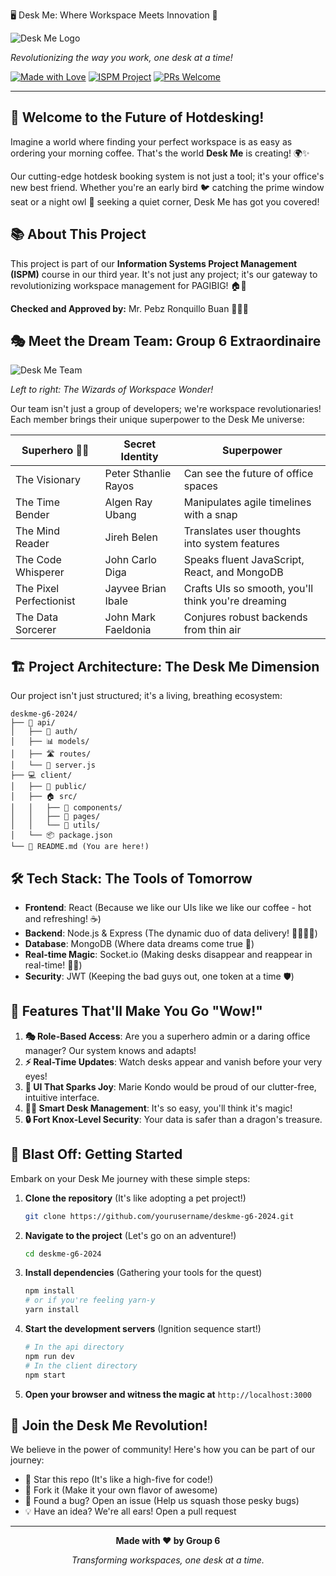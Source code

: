  🖥️ Desk Me: Where Workspace Meets Innovation 🚀

![Desk Me Logo](https://res.cloudinary.com/dihmqs39z/image/upload/v1729821878/DESK_ME_1_frmkev.png)

*Revolutionizing the way you work, one desk at a time!*

[![Made with Love](https://img.shields.io/badge/Made%20with-❤️-red.svg)](https://github.com/yourusername/deskme-g6-2024)
[![ISPM Project](https://img.shields.io/badge/ISPM-Project-blue.svg)](https://yourschool.edu)
[![PRs Welcome](https://img.shields.io/badge/PRs-welcome-brightgreen.svg?style=flat-square)](http://makeapullrequest.com)

</div>

---

## 🌟 Welcome to the Future of Hotdesking!

Imagine a world where finding your perfect workspace is as easy as ordering your morning coffee. That's the world **Desk Me** is creating! 🌍✨

Our cutting-edge hotdesk booking system is not just a tool; it's your office's new best friend. Whether you're an early bird 🐦 catching the prime window seat or a night owl 🦉 seeking a quiet corner, Desk Me has got you covered!

## 📚 About This Project

This project is part of our **Information Systems Project Management (ISPM)** course in our third year. It's not just any project; it's our gateway to revolutionizing workspace management for PAGIBIG! 🏠💙

**Checked and Approved by:** Mr. Pebz Ronquillo Buan 👨‍🏫✅

## 🎭 Meet the Dream Team: Group 6 Extraordinaire

![Desk Me Team](https://res.cloudinary.com/dihmqs39z/image/upload/v1730486044/448495525_1553829058503888_6961652431859056076_n_pycaet.jpg)

*Left to right: The Wizards of Workspace Wonder!*

Our team isn't just a group of developers; we're workspace revolutionaries! Each member brings their unique superpower to the Desk Me universe:

| Superhero 🦸‍♂️ | Secret Identity | Superpower |
|----------------|-----------------|------------|
| The Visionary | Peter Sthanlie Rayos | Can see the future of office spaces |
| The Time Bender | Algen Ray Ubang | Manipulates agile timelines with a snap |
| The Mind Reader | Jireh Belen | Translates user thoughts into system features |
| The Code Whisperer | John Carlo Diga | Speaks fluent JavaScript, React, and MongoDB |
| The Pixel Perfectionist | Jayvee Brian Ibale | Crafts UIs so smooth, you'll think you're dreaming |
| The Data Sorcerer | John Mark Faeldonia | Conjures robust backends from thin air |

## 🏗️ Project Architecture: The Desk Me Dimension

Our project isn't just structured; it's a living, breathing ecosystem:

```
deskme-g6-2024/
├── 🧠 api/
│   ├── 🔐 auth/
│   ├── 📊 models/
│   ├── 🛣️ routes/
│   └── 🚀 server.js
├── 💻 client/
│   ├── 🎨 public/
│   ├── 🏠 src/
│   │   ├── 🧩 components/
│   │   ├── 📄 pages/
│   │   └── 🔧 utils/
│   └── 📦 package.json
└── 📘 README.md (You are here!)
```

## 🛠️ Tech Stack: The Tools of Tomorrow

- **Frontend**: React (Because we like our UIs like we like our coffee - hot and refreshing! ☕)
- **Backend**: Node.js & Express (The dynamic duo of data delivery! 🦸‍♂️🦸‍♀️)
- **Database**: MongoDB (Where data dreams come true 💭)
- **Real-time Magic**: Socket.io (Making desks disappear and reappear in real-time! 🎩✨)
- **Security**: JWT (Keeping the bad guys out, one token at a time 🛡️)

## 🌈 Features That'll Make You Go "Wow!"

1. **🎭 Role-Based Access**: Are you a superhero admin or a daring office manager? Our system knows and adapts!
2. **⚡ Real-Time Updates**: Watch desks appear and vanish before your very eyes!
3. **🎨 UI That Sparks Joy**: Marie Kondo would be proud of our clutter-free, intuitive interface.
4. **🧙‍♂️ Smart Desk Management**: It's so easy, you'll think it's magic!
5. **🔒 Fort Knox-Level Security**: Your data is safer than a dragon's treasure.

## 🚀 Blast Off: Getting Started

Embark on your Desk Me journey with these simple steps:

1. **Clone the repository** (It's like adopting a pet project!)
   ```bash
   git clone https://github.com/yourusername/deskme-g6-2024.git
   ```

2. **Navigate to the project** (Let's go on an adventure!)
   ```bash
   cd deskme-g6-2024
   ```

3. **Install dependencies** (Gathering your tools for the quest)
   ```bash
   npm install
   # or if you're feeling yarn-y
   yarn install
   ```

4. **Start the development servers** (Ignition sequence start!)
   ```bash
   # In the api directory
   npm run dev
   # In the client directory
   npm start
   ```

5. **Open your browser and witness the magic at** `http://localhost:3000`

## 🤝 Join the Desk Me Revolution!

We believe in the power of community! Here's how you can be part of our journey:

- 🌟 Star this repo (It's like a high-five for code!)
- 🍴 Fork it (Make it your own flavor of awesome)
- 🐛 Found a bug? Open an issue (Help us squash those pesky bugs)
- 💡 Have an idea? We're all ears! Open a pull request



---

<div align="center">

**Made with ❤️ by Group 6**

*Transforming workspaces, one desk at a time.*


</div>
